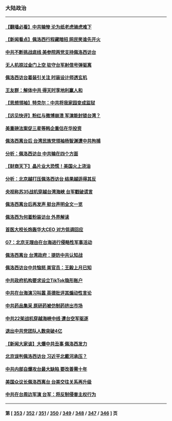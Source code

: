 ### 大陆政治
---
#### [【翻墙必看】中共输惨 沦为纸老虎骑虎难下](../../pages/ncid277/n13795075.md) 
#### [【新闻看点】佩洛西行程藏暗招 网民笑谁先开火](../../pages/ncid277/n13794998.md) 
#### [中共不断挑战底线 美参院两党支持佩洛西访台](../../pages/ncid277/n13795124.md) 
#### [无人机掠过金门上空 驻守台军射信号弹驱离](../../pages/ncid277/n13795090.md) 
#### [佩洛西访台着装引关注 时装设计师透玄机](../../pages/ncid277/n13795048.md) 
#### [王友群：解体中共 得天时享地利赢人和](../../pages/ncid277/n13795061.md) 
#### [【思想领袖】特克尔：中共将我家园变成监狱](../../pages/ncid277/n13787877.md) 
#### [【远见快评】粉红与微博崩溃 军演能封锁台湾？](../../pages/ncid277/n13795010.md) 
#### [美重磅法案促三星等韩企重估在华投资](../../pages/ncid277/n13794932.md) 
#### [佩洛西离台后 台湾民族党领袖杨智渊遭中共拘捕](../../pages/ncid277/n13795005.md) 
#### [分析：佩洛西访台 中共输在四个方面](../../pages/ncid277/n13794891.md) 
#### [【财商天下】晶片业大恐慌！美国火上浇油](../../pages/ncid277/n13794888.md) 
#### [分析：北京越打压佩洛西访台 结果越适得其反](../../pages/ncid277/n13794881.md) 
#### [央视称苏35战机穿越台湾海峡 台军戳破谎言](../../pages/ncid277/n13794934.md) 
#### [佩洛西离台后再发声 挺台声明全文一览](../../pages/ncid277/n13794931.md) 
#### [佩洛西为何着粉装访台 外界解读](../../pages/ncid277/n13794865.md) 
#### [首医大校长炮轰华大CEO 对方低调回应](../../pages/ncid277/n13794755.md) 
#### [G7：北京无理由在台海进行侵略性军事活动](../../pages/ncid277/n13794854.md) 
#### [佩洛西离台 台湾政府：提防中共认知战](../../pages/ncid277/n13794779.md) 
#### [佩洛西访台中共恼怒 美官员：王毅上月已知](../../pages/ncid277/n13794764.md) 
#### [中共政府机构要求设立TikTok隐形账户](../../pages/ncid277/n13794855.md) 
#### [中共在台海演习叫嚣 英德批评其煽动性言论](../../pages/ncid277/n13794857.md) 
#### [中共药品集采 原研药被仿制药挤出市场](../../pages/ncid277/n13794840.md) 
#### [中共22架战机穿越海峡中线 遭台空军驱逐](../../pages/ncid277/n13794836.md) 
#### [退出中共党团队人数突破4亿](../../pages/ncid277/n13794781.md) 
#### [【新闻大家谈】大爆中共丑事 佩洛西发力](../../pages/ncid277/n13794750.md) 
#### [北京误判佩洛西访台 习近平北戴河承压？](../../pages/ncid277/n13794655.md) 
#### [中共内部自爆攻台最大缺陷 要改善需十年](../../pages/ncid277/n13794675.md) 
#### [美国众议长佩洛西离台 台美交往关系再升级](../../pages/ncid277/n13794658.md) 
#### [中共在台周边军演 台军：将反制侵害主权行为](../../pages/ncid277/n13794564.md) 

---
#### 第 [ [353](./353.md) / [352](./352.md) / [351](./351.md) / [350](./350.md) / [349](./349.md) / [348](./348.md) / [347](./347.md) / [346](./346.md) ] 页
